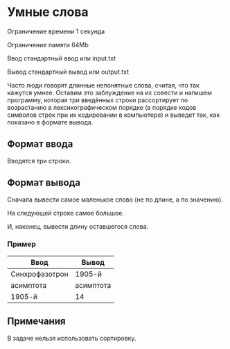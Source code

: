 # Умные слова

Ограничение времени	1 секунда

Ограничение памяти	64Mb

Ввод	стандартный ввод или input.txt

Вывод	стандартный вывод или output.txt

Часто люди говорят длинные непонятные слова, считая, что так кажутся умнее. 
Оставим это заблуждение на их совести и напишем программу, которая три введённых 
строки рассортирует по возрастанию в лексикографическом порядке (в порядке кодов 
символов строк при их кодировании в компьютере) и выведет так, как показано в формате 
вывода.

## Формат ввода
Вводятся три строки.

## Формат вывода
Сначала вывести самое маленькое слово (не по длине, а по значению).

На следующей строке самое большое.

И, наконец, вывести длину оставшегося слова.

### Пример

| Ввод           | Вывод     |
|----------------|-----------|
| Синхрофазотрон | 1905-й    |
| асимптота      | асимптота |
| 1905-й         | 14        |

## Примечания
В задаче нельзя использовать сортировку.